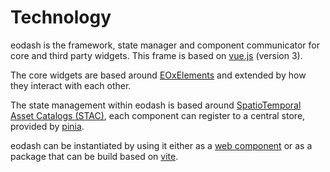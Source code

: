 # Technology

eodash is the framework, state manager and component communicator for core and third party widgets. This frame is based on [vue.js](https://vuejs.org/) (version 3).

The core widgets are based around [EOxElements](https://eox-a.github.io/EOxElements/) and extended by how they interact with each other. 

The state management within eodash is based around [SpatioTemporal Asset Catalogs (STAC)](https://stacspec.org), each component can register to a central store, provided by [pinia](https://pinia.vuejs.org/).

eodash can be instantiated by using it either as a [web component](https://www.webcomponents.org/introduction) or as a package that can be build based on [vite](https://vitejs.dev/).

